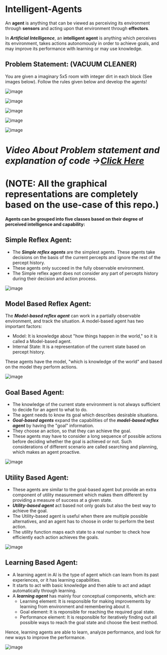 # Intelligent-Agents

An **agent** is anything that can be viewed as perceiving its environment through **sensors** and acting upon that environment through **effectors**.

In ***Artificial Intelligence***, an **intelligent agent** is anything which perceives its environment, takes actions autonomously in order to achieve goals, and may improve its performance with learning or may use knowledge.

## Problem Statement: (VACUUM CLEANER)
You are given a imaginary 5x5 room with integer dirt in each block (See images below). Follow the rules given below and develop the agents!

![image](https://user-images.githubusercontent.com/64011471/130115347-f6ddac10-e19c-4f4b-818e-28ce93d8274d.png)

![image](https://user-images.githubusercontent.com/64011471/130115372-bd08c184-59ab-48f6-9371-159ea77edfe5.png)

![image](https://user-images.githubusercontent.com/64011471/130115407-9610902f-7d0e-41ce-89be-16bbd7a27f13.png)

![image](https://user-images.githubusercontent.com/64011471/130115427-ecf05505-9758-45f3-b2d4-56e229537fa6.png)

![image](https://user-images.githubusercontent.com/64011471/130115449-c6ce6c58-831a-4fc6-a2d4-c0976eafbd65.png)

# *Video About Problem statement and explanation of code ->[Click Here](https://drive.google.com/file/d/12vz-MzxWKL9P-ErJg4dDb61lDQU69z25/view?usp=sharing)*


# (NOTE: All the graphical representations are completely based on the use-case of this repo.)
#### Agents can be grouped into five classes based on their degree of perceived intelligence and capability:

## Simple Reflex Agent:
* The ***Simple reflex agents*** are the simplest agents. These agents take decisions on the basis of the current percepts and ignore the rest of the percept history.
* These agents only succeed in the fully observable environment.
* The Simple reflex agent does not consider any part of percepts history during their decision and action process.

![image](https://user-images.githubusercontent.com/64011471/130102867-3cdf88cf-4458-4345-86af-5152822076c2.png)
## Model Based Reflex Agent:
The ***Model-based reflex agent*** can work in a partially observable environment, and track the situation.
A model-based agent has two important factors:
* Model: It is knowledge about "how things happen in the world," so it is called a Model-based agent.
* Internal State: It is a representation of the current state based on percept history.

These agents have the model, "which is knowledge of the world" and based on the model they perform actions.

![image](https://user-images.githubusercontent.com/64011471/130103513-2d118b4b-9504-4602-94d2-5b5902e1d1f1.png)
## Goal Based Agent:
* The knowledge of the current state environment is not always sufficient to decide for an agent to what to do.
* The agent needs to know its goal which describes desirable situations.
* ***Goal-based agents*** expand the capabilities of the ***model-based reflex agent*** by having the "goal" information.
* They choose an action, so that they can achieve the goal.
* These agents may have to consider a long sequence of possible actions before deciding whether the goal is achieved or not. Such considerations of different scenario are called searching and planning, which makes an agent proactive.

![image](https://user-images.githubusercontent.com/64011471/130103649-e49355bc-6573-4e82-8b6e-d3f46fd1c903.png)
## Utility Based Agent:
* These agents are similar to the goal-based agent but provide an extra component of utility measurement which makes them different by providing a measure of success at a given state.
* ***Utility-based agent*** act based not only goals but also the best way to achieve the goal.
* The Utility-based agent is useful when there are multiple possible alternatives, and an agent has to choose in order to perform the best action.
* The utility function maps each state to a real number to check how efficiently each action achieves the goals.

![image](https://user-images.githubusercontent.com/64011471/130103673-c2be824b-74c3-4b22-b85a-f4218a5868f6.png)
## Learning Based Agent:
* A learning agent in AI is the type of agent which can learn from its past experiences, or it has learning capabilities.
* It starts to act with basic knowledge and then able to act and adapt automatically through learning.
* A ***learning agent*** has mainly four conceptual components, which are:
   *  Learning element: It is responsible for making improvements by learning from environment and remembering about it.
   *  Goal element: It is reponsible for reaching the required goal state.
   * Performance element: It is responsible for iteratively finding out all possible ways to reach the goal state and choose the best method.

Hence, learning agents are able to learn, analyze performance, and look for new ways to improve the performance.

![image](https://user-images.githubusercontent.com/64011471/130103703-a5d7b3b6-e75e-4f00-b58a-9e797e4f0f52.png)

